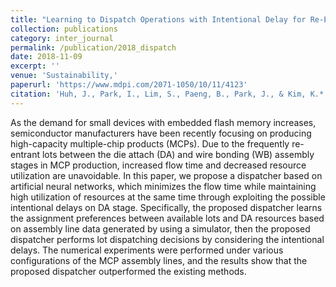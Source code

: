```yaml
---
title: "Learning to Dispatch Operations with Intentional Delay for Re-Entrant Multiple-Chip Product Assembly Lines"
collection: publications
category: inter_journal
permalink: /publication/2018_dispatch
date: 2018-11-09
excerpt: ''
venue: 'Sustainability,'
paperurl: 'https://www.mdpi.com/2071-1050/10/11/4123'
citation: 'Huh, J., Park, I., Lim, S., Paeng, B., Park, J., & Kim, K.* (2018), Learning to Dispatch Operations with Intentional Delay for Re-Entrant Multiple-Chip Product Assembly Lines, Sustainability, 10(11), 4123-4143. (SSCI)'
---
```


As the demand for small devices with embedded flash memory increases, semiconductor manufacturers have been recently focusing on producing high-capacity multiple-chip products (MCPs). Due to the frequently re-entrant lots between the die attach (DA) and wire bonding (WB) assembly stages in MCP production, increased flow time and decreased resource utilization are unavoidable. In this paper, we propose a dispatcher based on artificial neural networks, which minimizes the flow time while maintaining high utilization of resources at the same time through exploiting the possible intentional delays on DA stage. Specifically, the proposed dispatcher learns the assignment preferences between available lots and DA resources based on assembly line data generated by using a simulator, then the proposed dispatcher performs lot dispatching decisions by considering the intentional delays. The numerical experiments were performed under various configurations of the MCP assembly lines, and the results show that the proposed dispatcher outperformed the existing methods.
